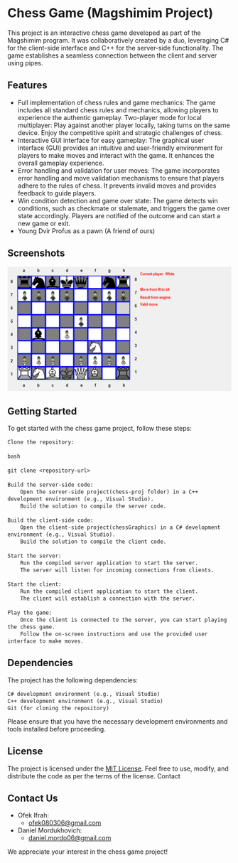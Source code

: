 # Chess Game (Magshimim Project)

This project is an interactive chess game developed as part of the Magshimim program. It was collaboratively created by a duo, leveraging C# for the client-side interface and C++ for the server-side functionality. The game establishes a seamless connection between the client and server using pipes.

## Features
* Full implementation of chess rules and game mechanics: The game includes all standard chess rules and mechanics, allowing players to experience the authentic gameplay.
    Two-player mode for local multiplayer: Play against another player locally, taking turns on the same device. Enjoy the competitive spirit and strategic challenges of chess.
* Interactive GUI interface for easy gameplay: The graphical user interface (GUI) provides an intuitive and user-friendly environment for players to make moves and interact with the game. It enhances the overall gameplay experience.
* Error handling and validation for user moves: The game incorporates error handling and move validation mechanisms to ensure that players adhere to the rules of chess. It prevents invalid moves and provides feedback to guide players.
* Win condition detection and game over state: The game detects win conditions, such as checkmate or stalemate, and triggers the game over state accordingly. Players are notified of the outcome and can start a new game or exit.
* Young Dvir Profus as a pawn (A friend of ours)

## Screenshots
![screenshot](IngameScreenshot.png)

## Getting Started

To get started with the chess game project, follow these steps:

    Clone the repository:

    bash

    git clone <repository-url>

    Build the server-side code:
        Open the server-side project(chess-proj folder) in a C++ development environment (e.g., Visual Studio).
        Build the solution to compile the server code.

    Build the client-side code:
        Open the client-side project(chessGraphics) in a C# development environment (e.g., Visual Studio).
        Build the solution to compile the client code.

    Start the server:
        Run the compiled server application to start the server.
        The server will listen for incoming connections from clients.

    Start the client:
        Run the compiled client application to start the client.
        The client will establish a connection with the server.

    Play the game:
        Once the client is connected to the server, you can start playing the chess game.
        Follow the on-screen instructions and use the provided user interface to make moves.

## Dependencies

The project has the following dependencies:

    C# development environment (e.g., Visual Studio)
    C++ development environment (e.g., Visual Studio)
    Git (for cloning the repository)

Please ensure that you have the necessary development environments and tools installed before proceeding.

## License

The project is licensed under the [MIT License](LICENSE). Feel free to use, modify, and distribute the code as per the terms of the license.
Contact

## Contact Us
* Ofek Ifrah:
    * ofek080306@gmail.com
* Daniel Mordukhovich:
    * daniel.mordo06@gmail.com

We appreciate your interest in the chess game project!
